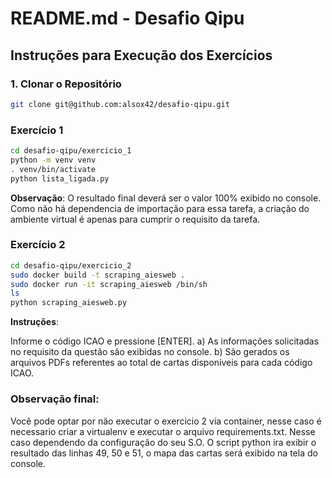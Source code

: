 # README.md - Desafio Qipu

## Instruções para Execução dos Exercícios

### 1. Clonar o Repositório

```bash
git clone git@github.com:alsox42/desafio-qipu.git
```

### Exercício 1

```bash
cd desafio-qipu/exercicio_1
python -m venv venv
. venv/bin/activate
python lista_ligada.py
```

**Observação**: O resultado final deverá ser o valor 100% exibido no console.
                Como não há dependencia de importação para essa tarefa, a  criação do ambiente virtual é apenas para cumprir o requisito da tarefa. 
            

### Exercício 2

```bash
cd desafio-qipu/exercicio_2
sudo docker build -t scraping_aiesweb .
sudo docker run -it scraping_aiesweb /bin/sh
ls
python scraping_aiesweb.py
```


**Instruções**:

Informe o código ICAO e pressione [ENTER].
a) As informações solicitadas no requisito da questão são exibidas no console.
b) São gerados os arquivos PDFs referentes ao total de cartas disponíveis para cada código ICAO.

### Observação final: 
Você pode optar por não executar o exercicio 2 via container, nesse caso é necessario criar a virtualenv e executar o arquivo requirements.txt. Nesse caso dependendo da configuração do seu S.O. O script python ira exibir o resultado das linhas 49, 50 e 51, o mapa das cartas será exibido na tela do console. 